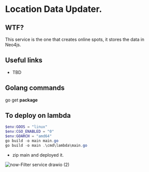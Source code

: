 # Location Data Updater.

## WTF?

This service is the one that creates online spots, it stores the data in Neo4js.

## Useful links
* TBD

## Golang commands

go get **package**

## To deploy on lambda

``` PowerShell
$env:GOOS = "linux"
$env:CGO_ENABLED = "0"
$env:GOARCH = "amd64"
go build -o main main.go
go build -o main .\cmd\lambda\main.go
```

* zip main and deployed it.

![now-Filter service drawio (2)](https://user-images.githubusercontent.com/21164304/196567528-1e942632-6aca-4e74-8f0b-e56af925474f.png)